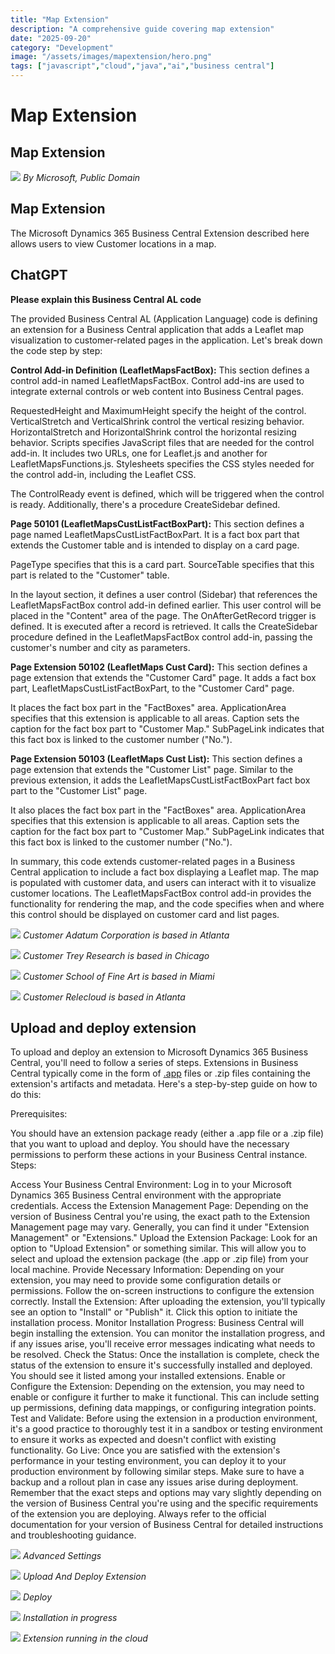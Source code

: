 ```yaml
---
title: "Map Extension"
description: "A comprehensive guide covering map extension"
date: "2025-09-20"
category: "Development"
image: "/assets/images/mapextension/hero.png"
tags: ["javascript","cloud","java","ai","business central"]
---
```


# Map Extension

## Map Extension

![](/assets/images/mapextension/dynamics365-color.svg)
*By Microsoft, Public Domain*


## Map Extension

The Microsoft Dynamics 365 Business Central Extension described here allows users to view Customer locations in a map.


## ChatGPT

**Please explain this Business Central AL code**

The provided Business Central AL (Application Language) code is defining an extension for a Business Central application that adds a Leaflet map visualization to customer-related pages in the application. Let's break down the code step by step:

**Control Add-in Definition (LeafletMapsFactBox):**
This section defines a control add-in named LeafletMapsFactBox. Control add-ins are used to integrate external controls or web content into Business Central pages.

RequestedHeight and MaximumHeight specify the height of the control.
VerticalStretch and VerticalShrink control the vertical resizing behavior.
HorizontalStretch and HorizontalShrink control the horizontal resizing behavior.
Scripts specifies JavaScript files that are needed for the control add-in. It includes two URLs, one for Leaflet.js and another for LeafletMapsFunctions.js.
Stylesheets specifies the CSS styles needed for the control add-in, including the Leaflet CSS.

The ControlReady event is defined, which will be triggered when the control is ready. Additionally, there's a procedure CreateSidebar defined.

**Page 50101 (LeafletMapsCustListFactBoxPart):**
This section defines a page named LeafletMapsCustListFactBoxPart. It is a fact box part that extends the Customer table and is intended to display on a card page.

PageType specifies that this is a card part.
SourceTable specifies that this part is related to the "Customer" table.

In the layout section, it defines a user control (Sidebar) that references the LeafletMapsFactBox control add-in defined earlier. This user control will be placed in the "Content" area of the page.
The OnAfterGetRecord trigger is defined. It is executed after a record is retrieved. It calls the CreateSidebar procedure defined in the LeafletMapsFactBox control add-in, passing the customer's number and city as parameters.

**Page Extension 50102 (LeafletMaps Cust Card):**
This section defines a page extension that extends the "Customer Card" page. It adds a fact box part, LeafletMapsCustListFactBoxPart, to the "Customer Card" page.

It places the fact box part in the "FactBoxes" area.
ApplicationArea specifies that this extension is applicable to all areas.
Caption sets the caption for the fact box part to "Customer Map."
SubPageLink indicates that this fact box is linked to the customer number ("No.").

**Page Extension 50103 (LeafletMaps Cust List):**
This section defines a page extension that extends the "Customer List" page. Similar to the previous extension, it adds the LeafletMapsCustListFactBoxPart fact box part to the "Customer List" page.

It also places the fact box part in the "FactBoxes" area.
ApplicationArea specifies that this extension is applicable to all areas.
Caption sets the caption for the fact box part to "Customer Map."
SubPageLink indicates that this fact box is linked to the customer number ("No.").

In summary, this code extends customer-related pages in a Business Central application to include a fact box displaying a Leaflet map. The map is populated with customer data, and users can interact with it to visualize customer locations. The LeafletMapsFactBox control add-in provides the functionality for rendering the map, and the code specifies when and where this control should be displayed on customer card and list pages.

![](/assets/images/mapextension/20230901image01-1333x810.png)
*Customer Adatum Corporation is based in Atlanta*

![](/assets/images/mapextension/20230901image02-1333x809.png)
*Customer Trey Research is based in Chicago*

![](/assets/images/mapextension/20230901image03-1332x807.png)
*Customer School of Fine Art is based in Miami*

![](/assets/images/mapextension/20230901image04-1331x808.png)
*Customer Relecloud is based in Atlanta*


## Upload and deploy extension

To upload and deploy an extension to Microsoft Dynamics 365 Business Central, you'll need to follow a series of steps. Extensions in Business Central typically come in the form of [.app](https://haddley.github.io/businesscentral/Haddley_haddley-app_1.0.0.0.app) files or .zip files containing the extension's artifacts and metadata. Here's a step-by-step guide on how to do this:

Prerequisites:

You should have an extension package ready (either a .app file or a .zip file) that you want to upload and deploy.
You should have the necessary permissions to perform these actions in your Business Central instance.
Steps:

Access Your Business Central Environment:
Log in to your Microsoft Dynamics 365 Business Central environment with the appropriate credentials.
Access the Extension Management Page:
Depending on the version of Business Central you're using, the exact path to the Extension Management page may vary. Generally, you can find it under "Extension Management" or "Extensions."
Upload the Extension Package:
Look for an option to "Upload Extension" or something similar. This will allow you to select and upload the extension package (the .app or .zip file) from your local machine.
Provide Necessary Information:
Depending on your extension, you may need to provide some configuration details or permissions. Follow the on-screen instructions to configure the extension correctly.
Install the Extension:
After uploading the extension, you'll typically see an option to "Install" or "Publish" it. Click this option to initiate the installation process.
Monitor Installation Progress:
Business Central will begin installing the extension. You can monitor the installation progress, and if any issues arise, you'll receive error messages indicating what needs to be resolved.
Check the Status:
Once the installation is complete, check the status of the extension to ensure it's successfully installed and deployed. You should see it listed among your installed extensions.
Enable or Configure the Extension:
Depending on the extension, you may need to enable or configure it further to make it functional. This can include setting up permissions, defining data mappings, or configuring integration points.
Test and Validate:
Before using the extension in a production environment, it's a good practice to thoroughly test it in a sandbox or testing environment to ensure it works as expected and doesn't conflict with existing functionality.
Go Live:
Once you are satisfied with the extension's performance in your testing environment, you can deploy it to your production environment by following similar steps. Make sure to have a backup and a rollout plan in case any issues arise during deployment.
Remember that the exact steps and options may vary slightly depending on the version of Business Central you're using and the specific requirements of the extension you are deploying. Always refer to the official documentation for your version of Business Central for detailed instructions and troubleshooting guidance.

![](/assets/images/mapextension/20230903image01-1340x889.png)
*Advanced Settings*

![](/assets/images/mapextension/20230903image02-1336x887.png)
*Upload And Deploy Extension*

![](/assets/images/mapextension/20230903image03-1333x808.png)
*Deploy*

![](/assets/images/mapextension/20230903image04-1330x805.png)
*Installation in progress*

![](/assets/images/mapextension/20230903image05-1337x885.png)
*Extension running in the cloud*

